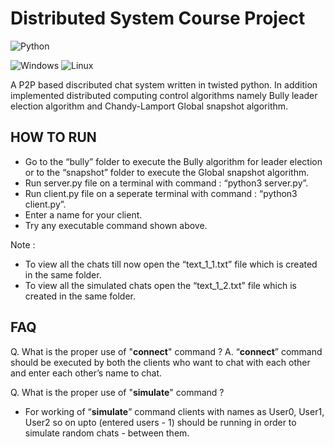 # Distributed System Course Project

![Python](https://img.shields.io/badge/python-3670A0?style=for-the-badge&logo=python&logoColor=ffdd54)

![Windows](https://img.shields.io/badge/Windows-0078D6?style=for-the-badge&logo=windows&logoColor=white)  	![Linux](https://img.shields.io/badge/Linux-FCC624?style=for-the-badge&logo=linux&logoColor=black)

A P2P based discributed chat system written in twisted python. In addition implemented distributed computing control algorithms namely Bully leader election algorithm and Chandy-Lamport Global snapshot algorithm.

## HOW TO RUN
 - Go to the “bully” folder to execute the Bully algorithm for leader election or to the “snapshot” folder to execute the Global snapshot algorithm.
 - Run server.py file on a terminal with command : “python3 server.py”.
 - Run client.py file on a seperate terminal with command : “python3 client.py”.
 - Enter a name for your client.
 - Try any executable command shown above. 

Note :
 - To view all the chats till now open the “text_1_1.txt” file which is created in the same folder. 
 - To view all the simulated chats open the “text_1_2.txt” file which is created in the same folder. 

## FAQ
Q. What is the proper use of "__connect__" command ?
A. “__connect__” command should be executed by both the clients who want to chat with each other and enter each other’s name to chat.

Q. What is the proper use of "__simulate__" command ? 
 - For working of “__simulate__” command clients with names as User0, User1, User2 so on upto (entered users - 1) should be running in order to simulate random chats  - between them.


